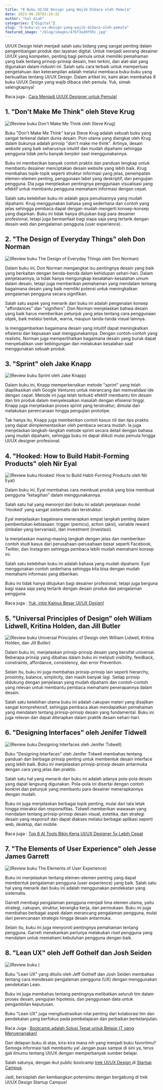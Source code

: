 ```yaml
---
title: "8 Buku UI/UX Design yang Wajib Dibaca oleh Pemula"
date: 2023-06-28T03:24:32
author: "hal diah"
categories: ["Digital"]
slug: "8-buku-ui-ux-design-yang-wajib-dibaca-oleh-pemula"
featured_image: "/blog/images/47bf3ad9f95c.jpg"
---
```


UI/UX Design telah menjadi salah satu bidang yang sangat penting dalam pengembangan produk dan layanan digital. Untuk menjadi seorang desainer UI/UX yang kompeten, penting bagi pemula untuk memiliki pemahaman yang baik tentang prinsip-prinsip desain, tren terkini, dan alat-alat yang digunakan dalam industri ini. Salah satu cara terbaik untuk memperluas pengetahuan dan keterampilan adalah melalui membaca buku-buku yang berkualitas tentang UI/UX Design. Dalam artikel ini, kami akan membahas 8 buku UI/UX Design yang wajib dibaca oleh pemula. Yuk, simak selengkapnya!

Baca juga : [Cara Menjadi UI/UX Designer untuk Pemula! ](https://startupcampus.id/blog/cara-menjadi-ui-ux-designer-untuk-pemula/)

## 1. "Don't Make Me Think" oleh Steve Krug

![(Review buku Don't Make Me Think oleh Steve Krug)](https://lh5.googleusercontent.com/OrLolrdO0UY_dsNZyi3J-k4U-gMpmZ5jCl-SgYT_9GndOahUBk9OAUbw9esng4LHE7yYhZRw6Dr-Y4VasEdFoX7EkgCWjK0t3Iw88M_LqPfVJ3mkNgBi5QYQDlOs2jMewaDCMtIUXmwiSZYu6USB58k)

Buku "Don't Make Me Think" karya Steve Krug adalah sebuah buku yang sangat terkenal dalam dunia desain. Poin utama yang diangkat oleh Krug dalam bukunya adalah prinsip "don't make me think". Artinya, desain website yang baik seharusnya intuitif dan mudah dipahami sehingga pengguna tidak perlu banyak berpikir saat menggunakannya. 

Buku ini memberikan banyak contoh praktis dan panduan lengkap untuk membantu desainer menciptakan desain website yang lebih baik. Krug membahas topik-topik seperti struktur informasi yang jelas, penempatan elemen-elemen penting, penggunaan label yang deskriptif, dan pengujian pengguna. Dia juga menjelaskan pentingnya penggunaan visualisasi yang efektif untuk membantu pengguna memahami informasi dengan cepat.

Salah satu kelebihan buku ini adalah gaya penulisannya yang mudah dipahami. Krug menggunakan bahasa yang sederhana dan contoh yang jelas sehingga pembaca dapat dengan mudah mengerti konsep-konsep yang diajarkan. Buku ini tidak hanya ditujukan bagi para desainer profesional, tetapi juga bermanfaat bagi siapa saja yang tertarik dengan desain web dan pengalaman pengguna (user experience) .

## 2. "The Design of Everyday Things" oleh Don Norman

![(Review buku The Design of Everyday Things oleh Don Norman)](https://lh4.googleusercontent.com/MymaDx7WIi-LAfysi9DIS88mH5Pu286hqsgfA1l6Xeog21wmGzL7BuP0UKoP83f_1eLnBGgY1Wbo28AvrudeE3lInWAD4ywsv0QvZmqUMkrmSRBHls_4jpsGJWORS-_2V1mMqG6o6N9OxSzMyG8XdQY)

Dalam buku ini, Don Norman mengangkat isu pentingnya desain yang baik yang berkaitan dengan benda-benda dalam kehidupan sehari-hari. Dalam penjelasannya, ia tidak hanya mengungkap kesalahan-kesalahan umum dalam desain, tetapi juga memberikan pemahaman yang mendalam tentang bagaimana desain yang baik memiliki potensi untuk meningkatkan pengalaman pengguna secara signifikan. 

Salah satu aspek yang menarik dari buku ini adalah pengenalan konsep "affordances" dan "signifiers". Don Norman menjelaskan bahwa desain yang baik harus memberikan petunjuk yang jelas tentang cara penggunaan objek, baik melalui bentuk, warna, maupun tanda-tanda visual lainnya. 

Ia menggambarkan bagaimana desain yang intuitif dapat meningkatkan efisiensi dan kepuasan saat menggunakannya. Dengan contoh-contoh yang realistis, Norman juga memperlihatkan bagaimana desain yang buruk dapat menyebabkan user kebingungan dan melakukan kesalahan saat menggunakan sebuah produk. 

## 3. "Sprint" oleh Jake Knapp

![(Review buku Sprint oleh Jake Knapp)](https://lh6.googleusercontent.com/EweVQj7WlMC3bVwCzKV5HQkuLKzlw-wAybO5FZx312l44BE3MN9uUOtv5XHVEmkTST8QPS3tq9tv8hnUU217TdJjL0t-iMiLwQ3tDRo55vcyUGKfZ49FSJZLoS-Ak1kI2UCU3ddDw4QaN47GVw10ATg)

Dalam buku ini, Knapp memperkenalkan metode "sprint" yang telah diaplikasikan oleh Google Ventures untuk merancang dan memvalidasi ide dengan cepat. Metode ini juga telah terbukti efektif membantu tim desain dan tim produk dalam menyelesaikan masalah dengan efisiensi tinggi. Knapp juga menjelaskan proses sprint yang terstruktur, dimulai dari melakukan perencanaan hingga pengujian prototipe.

Tak hanya itu, Knapp juga memberikan contoh kasus riil dan tips praktis yang dapat diimplementasikan oleh pembaca secara mudah. Ia juga menjelaskan langkah-langkah metode sprint secara detail dengan bahasa yang mudah dipahami, sehingga buku ini dapat diikuti mulai pemula hingga UI/UX designer profesional.

## 4. "Hooked: How to Build Habit-Forming Products" oleh Nir Eyal

![(Review buku Hooked: How to Build Habit-Forming Products oleh Nir Eyal)](https://lh6.googleusercontent.com/Q25YuTEe4QXO2VZ9daN03tLe1xcJxgZ9LddV7t7_J1pN5dCI9kskGCFPB6tTB8_Iyc0ybEM0iMADqFCHcikM5qY4aIMshLSKUFOd5540H3vOCx-Pp9PIFjOh_e2W8QE8v0e9lCu1vgKAjd5la7ik13w)

Dalam buku ini, Eyal membahas cara membuat produk yang bisa membuat pengguna “ketagihan” dalam menggunakannya.

Salah satu hal yang menonjol dari buku ini adalah penjelasan model 'Hooked' yang sangat sistematis dan terstruktur. 

Eyal menjelaskan bagaimana menerapkan empat langkah penting dalam pembentukan kebiasaan: trigger (pemicu), action (aksi), variable reward (imbalan yang bervariasi), dan investment (investasi). 

Ia menjelaskan masing-masing langkah dengan jelas dan memberikan contoh studi kasus dari perusahaan-perusahaan besar seperti Facebook, Twitter, dan Instagram sehingga pembaca lebih mudah memahami konsep ini. 

Salah satu kelebihan buku ini adalah bahasa yang mudah dipahami. Eyal menggunakan contoh sederhana sehingga kita bisa dengan mudah memahami informasi yang diberikan. 

Buku ini tidak hanya ditujukan bagi desainer profesional, tetapi juga berguna bagi siapa saja yang tertarik dengan desain produk dan pengalaman pengguna.

Baca juga : [Yuk, intip Kamus Besar UI/UX Design!](https://startupcampus.id/blog/yuk-intip-kamus-besar-ui-ux-design/)

## 5. "Universal Principles of Design" oleh William Lidwell, Kritina Holden, dan Jill Butler

![(Review buku Universal Principles of Design oleh William Lidwell, Kritina Holden, dan Jill Butler)](https://lh6.googleusercontent.com/I5KpkeiONh0Jle4gIzAFQkrFNSlKsczB0myfJQbjFGWRwkvOqwLQxHoPFoGV_iv-Yeqnk0lXs---MycO0BZmeIMeglM_-MD2hLHK-O1JgiTogKVx7HH8jNwvBItgwBTURvQvAIaBbSwC5bqBlh5dWlo)

Dalam buku ini, menjelaskan prinsip-prinsip desain yang bersifat universal. Beberapa prinsip yang dibahas dalam buku ini meliputi visibility, feedback, constraints, affordance, consistency, dan error Prevention. 

Selain itu, buku ini juga membahas prinsip-prinsip lain seperti hierarchy, proximity, balance, simplicity, dan masih banyak lagi. Setiap prinsip didukung dengan penjelasan yang mudah dipahami dan contoh-contoh yang relevan untuk membantu pembaca memahami penerapannya dalam desain.

Salah satu kelebihan utama buku ini adalah cakupan materi yang disajikan sangat komprehensif, sehingga pembaca akan mendapatkan pemahaman yang mendalam tentang prinsip-prinsip desain yang fundamental. Buku ini juga relevan dan dapat diterapkan dalam praktik desain sehari-hari.  

## 6. "Designing Interfaces" oleh Jenifer Tidwell

![(Review buku Designing Interfaces oleh Jenifer Tidwell)](https://lh6.googleusercontent.com/dt3rpIAeDI3VCYT_zhCqQX0NIWOJc8bZkXuKGF6sdPFNJHdXdXwhzQP76SrEDlPJM8DZth3aJI1fnivjwvKN6avrDKWcMbmZfFvvbHiMH6QqxNBJLhPVuFHwa5XQzSwmmSlthMOKoKCNlEq5df8k538)

Buku "Designing Interfaces" oleh Jenifer Tidwell membahas tentang panduan dan berbagai prinsip penting untuk membentuk desain interface yang lebih baik. Buku ini menjelaskan prinsip-prinsip desain antarmuka dengan cara yang jelas dan praktis.

Salah satu hal yang menarik dari buku ini adalah adanya pola-pola desain yang dapat langsung digunakan. Pola-pola ini disertai dengan contoh konkret dan petunjuk yang membantu para desainer menerapkannya dengan mudah.

Buku ini juga menjelaskan berbagai topik penting, mulai dari tata letak hingga interaksi dan responsifitas. Tidwell memberikan wawasan yang mendalam tentang prinsip-prinsip desain visual, estetika, dan strategi desain yang responsif dan dapat diakses melalui berbagai aplikasi seperti web, desktop, dan mobile. 

Baca juga : [Top 8 AI Tools Bikin Kerja UI/UX Designer 5x Lebih Cepat](https://startupcampus.id/blog/top-8-ai-tools-bikin-kerja-ui-ux-designer-5x-lebih-cepat/)

## 7. "The Elements of User Experience" oleh Jesse James Garrett

![(Review buku The Elements of User Experience)](https://lh5.googleusercontent.com/0EOHYglihUCrOV6zGbmjRMiGui5kWPXthKbdbFp2RhYvMiEl9WNi-nu4G5rslc8BApB_8xR9tU5C96vXcUghE1U1a7_pXPAdSY5d7crq2dvK_tQhmwxpCftWFJCOCZwq35md2ioJE8dxX9wvFRBZtE0)

Buku ini menjelaskan tentang elemen-elemen penting yang dapat membentuk pengalaman pengguna (user experience) yang baik. Salah satu hal yang menarik dari buku ini adalah menggunakan pendekatan yang sistematis. 

Garrett membagi pengalaman pengguna menjadi lima elemen utama, yaitu strategi, cakupan, struktur, kerangka kerja, dan permukaan. Buku ini juga membahas berbagai aspek dalam merancang pengalaman pengguna, mulai dari perencanaan strategis hingga desain antarmuka. 

Selain itu, buku ini juga menyoroti pentingnya pemahaman tentang pengguna. Garrett menekankan perlunya melakukan riset pengguna yang mendalam untuk memahami kebutuhan pengguna dengan baik.

## 8. "Lean UX" oleh Jeff Gothelf dan Josh Seiden

![(Review buku )](https://lh6.googleusercontent.com/3pyIM3oXvSgfeOvsPqjBsIjSwkgb-pWkzefQNI8GMsK3HoIiXV769212lM5Mzw3CG6r7sbDSnKeATck7w8krNZNMjePAk0ZtUvRFkbbgTPbEvzkD_qWcamE2tmuJyKgxOfik2UcmtMJUq9TjuZerBkE)

Buku "Lean UX" yang ditulis oleh Jeff Gothelf dan Josh Seiden membahas tentang cara mendesain pengalaman pengguna (UX) dengan menggunakan pendekatan Lean. 

Buku ini juga membahas tentang pentingnya melibatkan seluruh tim dalam proses desain, pengujian hipotesis, dan penggunaan data untuk pengambilan keputusan. 

Buku "Lean UX" juga mengilustrasikan nilai penting dari kolaborasi tim dan pendekatan yang berfokus pada pembelajaran dan perbaikan berkelanjutan.

Baca Juga : [Bootcamp adalah Solusi Tepat untuk Belajar IT yang Menyenangkan!](https://www.startupcampus.id/blog/bootcamp-adalah-solusi-tepat-untuk-belajar-it-yang-menyenangkan/)

Dari delapan buku di atas, kira-kira mana nih yang menjadi buku favoritmu? Semoga informasi tadi membantu ya! Jangan puas sampai di sini ya, terus gali ilmumu tentang UI/UX dengan memperbanyak sumber belajar. 

Salah satunya, dengan ikut public bootcamp [trek UI/UX Design ](https://startupcampus.id/track/uiux-design)di [Startup Campus](https://startupcampus.id/).

Jadi, bersiaplah dan kembangkan potensimu dengan bergabung di trek UI/UX Design Startup Campus!